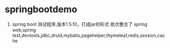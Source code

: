 # springbootdemo
1.  spring boot 测试程序,版本1.5.10，打成jar的形式
依次整合了 spring web,spring test,devtools,jdbc,druid,mybatis,pagehelper,thymeleaf,redis,session,cache
